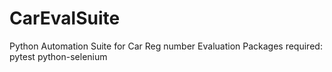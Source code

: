 # CarEvalSuite
 Python Automation Suite for Car Reg number Evaluation
 Packages required:
 pytest
 python-selenium
